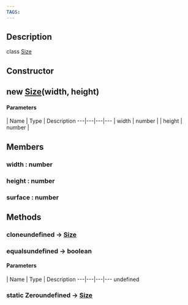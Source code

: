 ```yaml
---
TAGS:
---
```

## Description

class [Size](/classes/2.4/Size)



## Constructor

## new [Size](/classes/2.4/Size)(width, height)



#### Parameters
 | Name | Type | Description
---|---|---|---
 | width | number | 
 | height | number | 
## Members

### width : number



### height : number



### surface : number



## Methods

### cloneundefined &rarr; [Size](/classes/2.4/Size)


### equalsundefined &rarr; boolean



#### Parameters
 | Name | Type | Description
---|---|---|---
undefined
### static Zeroundefined &rarr; [Size](/classes/2.4/Size)


